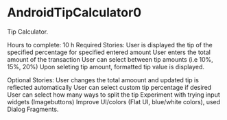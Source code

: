 AndroidTipCalculator0
=====================

Tip Calculator.

Hours to complete: 10 h
Required Stories:
  User is displayed the tip of the specified percentage for specified entered amount
  User enters the total amount of the transaction
  User can select between tip amounts (i.e 10%, 15%, 20%)
  Upon seleting tip amount, formatted tip value is displayed.
  
Optional Stories:
  User changes the total amoount and updated tip is reflected automatically
  User can select custom tip percentage if desired
  User can select how many ways to split the tip
  Experiment with trying input widgets (Imagebuttons)
  Improve UI/colors (Flat UI, blue/white colors), used Dialog Fragments.
  
    
